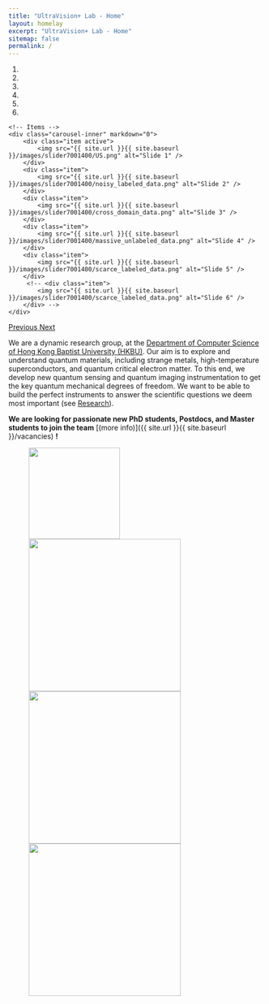 ```yaml
---
title: "UltraVision+ Lab - Home"
layout: homelay
excerpt: "UltraVision+ Lab - Home"
sitemap: false
permalink: /
---
```



<div markdown="0" id="carousel" class="carousel slide" data-ride="carousel" data-interval="4000" data-pause="hover" >
    <!-- Menu -->
    <ol class="carousel-indicators">
        <li data-target="#carousel" data-slide-to="0" class="active"></li>
        <li data-target="#carousel" data-slide-to="1"></li>
        <li data-target="#carousel" data-slide-to="2"></li>
        <li data-target="#carousel" data-slide-to="3"></li>
        <li data-target="#carousel" data-slide-to="4"></li>
        <li data-target="#carousel" data-slide-to="5"></li>
        <!-- <li data-target="#carousel" data-slide-to="6"></li> -->
    </ol>

    <!-- Items -->
    <div class="carousel-inner" markdown="0">
        <div class="item active">
            <img src="{{ site.url }}{{ site.baseurl }}/images/slider7001400/US.png" alt="Slide 1" />
        </div>
        <div class="item">
            <img src="{{ site.url }}{{ site.baseurl }}/images/slider7001400/noisy_labeled_data.png" alt="Slide 2" />
        </div>
        <div class="item">
            <img src="{{ site.url }}{{ site.baseurl }}/images/slider7001400/cross_domain_data.png" alt="Slide 3" />
        </div>
        <div class="item">
            <img src="{{ site.url }}{{ site.baseurl }}/images/slider7001400/massive_unlabeled_data.png" alt="Slide 4" />
        </div>
        <div class="item">
            <img src="{{ site.url }}{{ site.baseurl }}/images/slider7001400/scarce_labeled_data.png" alt="Slide 5" />
        </div>       
         <!-- <div class="item">
            <img src="{{ site.url }}{{ site.baseurl }}/images/slider7001400/scarce_labeled_data.png" alt="Slide 6" />
        </div> -->
    </div>
  <a class="left carousel-control" href="#carousel" role="button" data-slide="prev">
    <span class="glyphicon glyphicon-chevron-left" aria-hidden="true"></span>
    <span class="sr-only">Previous</span>
  </a>
  <a class="right carousel-control" href="#carousel" role="button" data-slide="next">
    <span class="glyphicon glyphicon-chevron-right" aria-hidden="true"></span>
    <span class="sr-only">Next</span>
  </a>
</div>


We are a dynamic research group, at the [Department of Computer Science of Hong Kong Baptist University (HKBU)](https://www.comp.hkbu.edu.hk/v1/?page=home). Our aim is to explore and understand quantum materials, including strange metals, high-temperature superconductors, and quantum critical electron matter. To this end, we develop new quantum sensing and quantum imaging instrumentation to get the key quantum mechanical degrees of freedom. We want to be able to build the perfect instruments to answer the scientific questions we deem most important (see [Research](research)).  

 **We are  looking for passionate new PhD students, Postdocs, and Master students to join the team** [(more info)]({{ site.url }}{{ site.baseurl }}/vacancies) **!**


<figure class="fourth">
  <img src="{{ site.url }}{{ site.baseurl }}/images/logopic/icon_UltraVision.png" style="width: 180px">
  <img src="{{ site.url }}{{ site.baseurl }}/images/logopic/logo_hkbu_cs.svg" style="width: 300px">
  <img src="{{ site.url }}{{ site.baseurl }}/images/logopic/logo_hkbu.svg" style="width: 300px">
  <img src="{{ site.url }}{{ site.baseurl }}/images/logopic/logo_ES.svg" style="width: 300px">
</figure>
